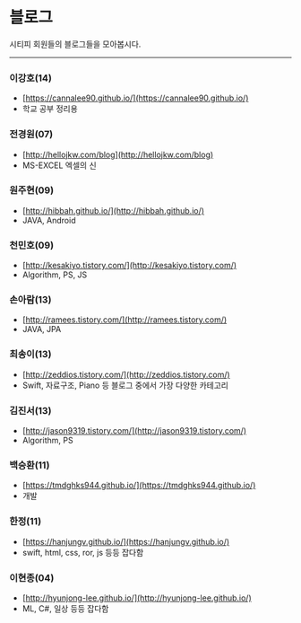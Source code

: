 # 블로그 

시티피 회원들의 블로그들을 모아봅시다.

---

### 이강호(14)
- [https://cannalee90.github.io/](https://cannalee90.github.io/)  
- 학교 공부 정리용

### 전경원(07) 
- [http://hellojkw.com/blog](http://hellojkw.com/blog)
- MS-EXCEL 엑셀의 신

### 원주현(09)
- [http://hibbah.github.io/](http://hibbah.github.io/) 
- JAVA, Android

### 천민호(09)
- [http://kesakiyo.tistory.com/](http://kesakiyo.tistory.com/) 
- Algorithm, PS, JS

### 손아람(13)
- [http://ramees.tistory.com/](http://ramees.tistory.com/) 
- JAVA, JPA

### 최송이(13)
- [http://zeddios.tistory.com/](http://zeddios.tistory.com/) 
- Swift, 자료구조, Piano 등 블로그 중에서 가장 다양한 카테고리

### 김진서(13)
- [http://jason9319.tistory.com/](http://jason9319.tistory.com/)
- Algorithm, PS

### 백승환(11)
- [https://tmdghks944.github.io/](https://tmdghks944.github.io/)
- 개발

### 한정(11)
- [https://hanjungv.github.io/](https://hanjungv.github.io/)
- swift, html, css, ror, js 등등 잡다함

### 이현종(04)
- [http://hyunjong-lee.github.io/](http://hyunjong-lee.github.io/)
- ML, C#, 일상 등등 잡다함